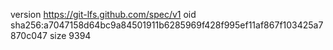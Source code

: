 version https://git-lfs.github.com/spec/v1
oid sha256:a7047158d64bc9a84501911b6285969f428f995ef11af867f103425a7870c047
size 9394

